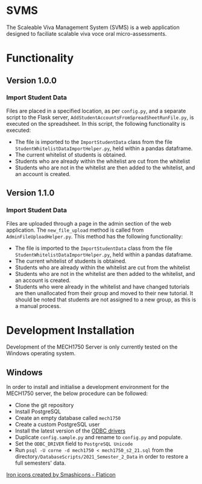 # SVMS
The Scaleable Viva Management System (SVMS) is a web application designed to faciliate scalable viva voce oral micro-assessments.

# Functionality

## Version 1.0.0

### Import Student Data

Files are placed in a specified location, as per `config.py`, and a separate script to the Flask
server, `AddStudentAccountsFromSpreadSheetRunFile.py`, is executed on the spreadsheet. In this script, the following
functionality is executed:

- The file is imported to the `ImportStudentData` class from the file `StudentWhitelistDataImportHelper.py`, held within
  a pandas dataframe.
- The current whitelist of students is obtained.
- Students who are already within the whitelist are cut from the whitelist
- Students who are not in the whitelist are then added to the whitelist, and an account is created.

## Version 1.1.0

### Import Student Data

Files are uploaded through a page in the admin section of the web application. The `new_file_upload` method is called
from `AdminFileUploadHelper.py`. This method has the following functionality:

- The file is imported to the `ImportStudentData` class from the file `StudentWhitelistDataImportHelper.py`, held within
  a pandas dataframe.
- The current whitelist of students is obtained.
- Students who are already within the whitelist are cut from the whitelist
- Students who are not in the whitelist are then added to the whitelist, and an account is created.
- Students who were already in the whitelist and have changed tutorials are then unallocated from their group and moved
  to their new tutorial. It should be noted that students are not assigned to a new group, as this is a manual process.

# Development Installation

Development of the MECH1750 Server is only currently tested on the Windows operating system.

## Windows

In order to install and initialise a development environment for the MECH1750 server, the below procedure can be
followed:

- Clone the git repository
- Install PostgreSQL
- Create an empty database called `mech1750`
- Create a custom PostgreSQL user
- Install the latest version of the [ODBC drivers](https://www.postgresql.org/ftp/odbc/versions/msi/)
- Duplicate `config.sample.py` and rename to `config.py` and populate.
- Set the `ODBC_DRIVER` field to `PostgreSQL Unicode`
- Run `psql -U corne -d mech1750 < mech1750_s2_21.sql` from the directory`/DatabaseScripts/2021_Semester_2_Data` in
  order to restore a full semesters' data.

<a href="https://www.flaticon.com/free-icons/iron" title="iron icons">Iron icons created by Smashicons - Flaticon</a>
